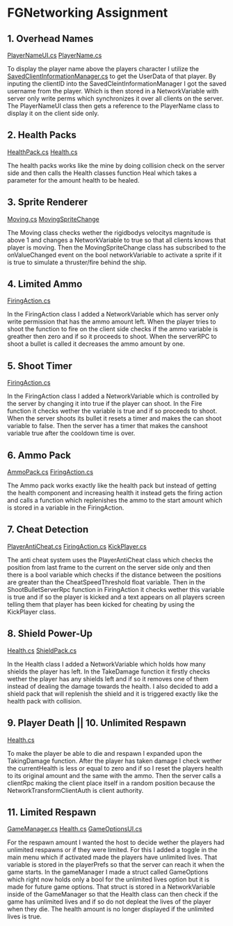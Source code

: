 # FGNetworking Assignment
## 1. Overhead Names
[PlayerNameUI.cs](https://github.com/ChristianBackstrom/FGNetworking/blob/master/Assets/Scripts/UI/PlayerNameUI.cs)    [PlayerName.cs](https://github.com/ChristianBackstrom/FGNetworking/blob/master/Assets/Scripts/Player/PlayerName.cs)

To display the player name above the players character I utilize the [SavedClientInformationManager.cs](https://github.com/ChristianBackstrom/FGNetworking/blob/master/Assets/Scripts/NetowkingScripts/Common/SavedClientInformationManager.cs) to get the UserData of that player. By inputing the clientID into the SavedCleintInformationManager I got the saved username from the player. Which is then stored in a NetworkVariable<FixedString64Bytes> with server only write perms which synchronizes it over all clients on the server. The PlayerNameUI class then gets a reference to the PlayerName class to display it on the client side only.

## 2. Health Packs
[HealthPack.cs](https://github.com/ChristianBackstrom/FGNetworking/blob/master/Assets/Scripts/Powerups/HealthPack.cs)    [Health.cs](https://github.com/ChristianBackstrom/FGNetworking/blob/master/Assets/Scripts/Player/Health.cs)

The health packs works like the mine by doing collision check on the server side and then calls the Health classes function Heal which takes a parameter for the amount health to be healed.

## 3. Sprite Renderer
[Moving.cs](https://github.com/ChristianBackstrom/FGNetworking/blob/master/Assets/Scripts/Player/Moving.cs)    [MovingSpriteChange](https://github.com/ChristianBackstrom/FGNetworking/blob/master/Assets/Scripts/Player/MovingSpriteChange.cs)

The Moving class checks wether the rigidbodys velocitys magnitude is above 1 and changes a NetworkVariable<bool> to true so that all clients knows that player is moving. Then the MovingSpriteChange class has subscribed to the onValueChanged event on the bool networkVariable to activate a sprite if it is true to simulate a thruster/fire behind the ship. 

## 4. Limited Ammo
[FiringAction.cs](https://github.com/ChristianBackstrom/FGNetworking/blob/master/Assets/Scripts/Player/FiringAction.cs)

In the FiringAction class I added a NetworkVariable<int> which has server only write permission that has the ammo amount left. When the player tries to shoot the function to fire on the client side checks if the ammo variable is greather then zero and if so it proceeds to shoot. When the serverRPC to shoot a bullet is called it decreases the ammo amount by one.

## 5. Shoot Timer
[FiringAction.cs](https://github.com/ChristianBackstrom/FGNetworking/blob/master/Assets/Scripts/Player/FiringAction.cs)

In the FiringAction class I added a NetworkVariable<bool> which is controlled by the server by changing it into true if the player can shoot. In the Fire function it checks wether the variable is true and if so proceeds to shoot. When the server shoots its bullet it resets a timer and makes the can shoot variable to false. Then the server has a timer that makes the canshoot variable true after the cooldown time is over.

## 6. Ammo Pack
[AmmoPack.cs](https://github.com/ChristianBackstrom/FGNetworking/blob/master/Assets/Scripts/Powerups/AmmoPack.cs)    [FiringAction.cs](https://github.com/ChristianBackstrom/FGNetworking/blob/master/Assets/Scripts/Player/FiringAction.cs)

The Ammo pack works exactly like the health pack but instead of getting the health component and increasing health it instead gets the firing action and calls a function which replenishes the ammo to the start amount which is stored in a variable in the FiringAction. 

## 7. Cheat Detection
[PlayerAntiCheat.cs](https://github.com/ChristianBackstrom/FGNetworking/blob/master/Assets/Scripts/NetowkingScripts/PlayerAntiCheat.cs)    [FiringAction.cs](https://github.com/ChristianBackstrom/FGNetworking/blob/master/Assets/Scripts/Player/FiringAction.cs)    [KickPlayer.cs](https://github.com/ChristianBackstrom/FGNetworking/blob/master/Assets/Scripts/NetowkingScripts/KickPlayer.cs)

The anti cheat system uses the PlayerAntiCheat class which checks the position from last frame to the current on the server side only and then there is a bool variable which checks if the distance between the positions are greater than the CheatSpeedThreshold float variable. Then in the ShootBulletServerRpc function in FiringAction it checks wether this variable is true and if so the player is kicked and a text appears on all players screen telling them that player has been kicked for cheating by using the KickPlayer class.

## 8. Shield Power-Up
[Health.cs](https://github.com/ChristianBackstrom/FGNetworking/blob/master/Assets/Scripts/Player/Health.cs)    [ShieldPack.cs](https://github.com/ChristianBackstrom/FGNetworking/blob/master/Assets/Scripts/Powerups/ShieldPack.cs)

In the Health class I added a NetworkVariable<Int> which holds how many shields the player has left. In the TakeDamage function it firstly checks wether the player has any shields left and if so it removes one of them instead of dealing the damage towards the health. I also decided to add a shield pack that will replenish the shield and it is triggered exactly like the health pack with collision.

## 9. Player Death || 10. Unlimited Respawn
[Health.cs](https://github.com/ChristianBackstrom/FGNetworking/blob/master/Assets/Scripts/Player/Health.cs)

To make the player be able to die and respawn I expanded upon the TakingDamage function. After the player has taken damage I check wether the currentHealth is less or equal to zero and if so I reset the players health to its original amount and the same with the ammo. Then the server calls a clientRpc making the client place itself in a random position because the NetworkTransformClientAuth is client authority.

## 11. Limited Respawn
[GameManager.cs](https://github.com/ChristianBackstrom/FGNetworking/blob/master/Assets/Scripts/GameManager/GameManager.cs)      [Health.cs](https://github.com/ChristianBackstrom/FGNetworking/blob/master/Assets/Scripts/Player/Health.cs)    [GameOptionsUI.cs](https://github.com/ChristianBackstrom/FGNetworking/blob/master/Assets/Scripts/UI/MainMenuUI/GameOptionsUI.cs)

For the respawn amount I wanted the host to decide wether the players had unlimited respawns or if they were limited. For this I added a toggle in the main menu which if activated made the players have unlimited lives. That variable is stored in the playerPrefs so that the server can reach it when the game starts. In the gameManager I made a struct called GameOptions which right now holds only a bool for the unlimited lives option but it is made for future game options. That struct is stored in a NetworkVariable inside of the GameManager so that the Health class can then check if the game has unlimited lives and if so do not depleat the lives of the player when they die. The health amount is no longer displayed if the unlimited lives is true.
